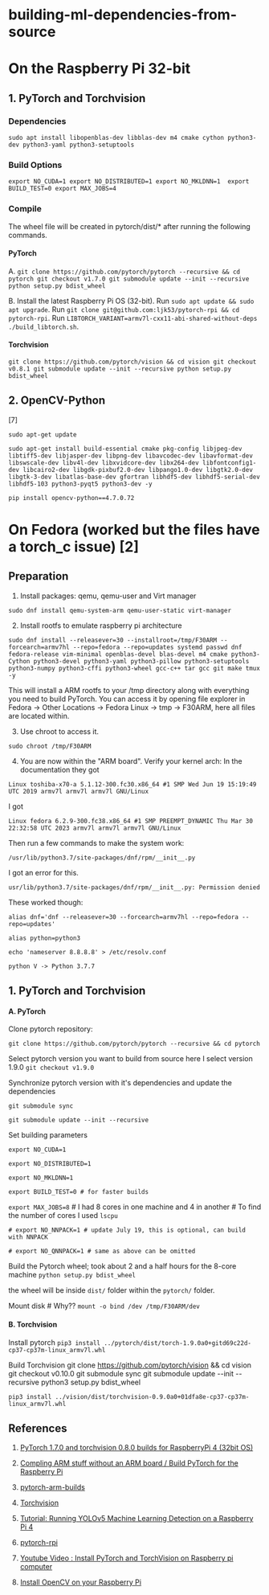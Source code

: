 # building-ml-dependencies-from-source

# On the Raspberry Pi 32-bit
## 1. PyTorch and Torchvision
### Dependencies
`sudo apt install libopenblas-dev libblas-dev m4 cmake cython python3-dev python3-yaml python3-setuptools`

### Build Options
`export NO_CUDA=1
export NO_DISTRIBUTED=1
export NO_MKLDNN=1 
export BUILD_TEST=0
export MAX_JOBS=4`

### Compile
The wheel file will be created in pytorch/dist/* after running the following commands.

#### PyTorch
A.
`git clone https://github.com/pytorch/pytorch --recursive && cd pytorch
git checkout v1.7.0
git submodule update --init --recursive
python setup.py bdist_wheel`

B.
Install the latest Raspberry Pi OS (32-bit).
Run `sudo apt update && sudo apt upgrade`.
Run `git clone git@github.com:ljk53/pytorch-rpi && cd pytorch-rpi`.
Run `LIBTORCH_VARIANT=armv7l-cxx11-abi-shared-without-deps ./build_libtorch.sh`.

#### Torchvision
`git clone https://github.com/pytorch/vision && cd vision
git checkout v0.8.1
git submodule update --init --recursive
python setup.py bdist_wheel`


## 2. OpenCV-Python
[7]

`sudo apt-get update`

`sudo apt-get install build-essential cmake pkg-config libjpeg-dev libtiff5-dev libjasper-dev libpng-dev libavcodec-dev libavformat-dev libswscale-dev libv4l-dev libxvidcore-dev libx264-dev libfontconfig1-dev libcairo2-dev libgdk-pixbuf2.0-dev libpango1.0-dev libgtk2.0-dev libgtk-3-dev libatlas-base-dev gfortran libhdf5-dev libhdf5-serial-dev libhdf5-103 python3-pyqt5 python3-dev -y`

`pip install opencv-python==4.7.0.72`


# On Fedora (worked but the files have a torch_c issue) [2]

## Preparation

1. Install packages: qemu,  qemu-user and Virt manager

`sudo dnf install qemu-system-arm qemu-user-static virt-manager`

2. Install rootfs to emulate raspberry pi architecture

`sudo dnf install --releasever=30 --installroot=/tmp/F30ARM --forcearch=armv7hl --repo=fedora --repo=updates systemd passwd dnf fedora-release vim-minimal openblas-devel blas-devel m4 cmake python3-Cython python3-devel python3-yaml python3-pillow python3-setuptools python3-numpy python3-cffi python3-wheel gcc-c++ tar gcc git make tmux -y`

This will install a ARM rootfs to your /tmp directory along with everything you need to build PyTorch.
You can access it by opening file explorer in Fedora -> Other Locations -> Fedora Linux -> tmp -> F30ARM, here all files are located within.

3. Use chroot to access it.

`sudo chroot /tmp/F30ARM`

 4. You are now within the "ARM board". Verify your kernel arch:
In the documentation they got

`Linux toshiba-x70-a 5.1.12-300.fc30.x86_64 #1 SMP Wed Jun 19 15:19:49 UTC 2019 armv7l armv7l armv7l GNU/Linux`

I got

`Linux fedora 6.2.9-300.fc38.x86_64 #1 SMP PREEMPT_DYNAMIC Thu Mar 30 22:32:58 UTC 2023 armv7l armv7l armv7l GNU/Linux`

Then run a few commands to make the system work:

`/usr/lib/python3.7/site-packages/dnf/rpm/__init__.py` 

I got an error for this.

`usr/lib/python3.7/site-packages/dnf/rpm/__init__.py: Permission denied`

These worked though:

`alias dnf='dnf --releasever=30 --forcearch=armv7hl --repo=fedora --repo=updates'`

`alias python=python3`

`echo 'nameserver 8.8.8.8' > /etc/resolv.conf`

`python V -> Python 3.7.7`

## 1. PyTorch and Torchvision

#### A. PyTorch

Clone pytorch repository:

`git clone https://github.com/pytorch/pytorch --recursive && cd pytorch`

Select pytorch version you want to build from source here I select version 1.9.0
`git checkout v1.9.0`

Synchronize pytorch version with it's dependencies and update the dependencies

`git submodule sync`

`git submodule update --init --recursive`

Set building parameters

`export NO_CUDA=1`

`export NO_DISTRIBUTED=1`

`export NO_MKLDNN=1`

`export BUILD_TEST=0 # for faster builds`

`export MAX_JOBS=8` # I had 8 cores in one machine and 4 in another # To find the number of cores I used `lscpu`

`# export NO_NNPACK=1 # update July 19, this is optional, can build with NNPACK`

`# export NO_QNNPACK=1 # same as above can be omitted`

Build the Pytorch wheel; took about 2 and a half hours for the 8-core machine
`python setup.py bdist_wheel`

the wheel will be inside `dist/` folder within the `pytorch/` folder.

Mount disk # Why??
`mount -o bind /dev /tmp/F30ARM/dev`

#### B. Torchvision

Install pytorch
`pip3 install ../pytorch/dist/torch-1.9.0a0+gitd69c22d-cp37-cp37m-linux_armv7l.whl`

Build Torchvision
git clone https://github.com/pytorch/vision && cd vision
git checkout v0.10.0
git submodule sync
git submodule update --init --recursive
python3 setup.py bdist_wheel

`pip3 install ../vision/dist/torchvision-0.9.0a0+01dfa8e-cp37-cp37m-linux_armv7l.whl`

## References
1. [PyTorch 1.7.0 and torchvision 0.8.0 builds for RaspberryPi 4 (32bit OS)](https://github.com/Kashu7100/pytorch-armv7l)

2. [Compling ARM stuff without an ARM board / Build PyTorch for the Raspberry Pi](https://nmilosev.svbtle.com/compling-arm-stuff-without-an-arm-board-build-pytorch-for-the-raspberry-pi)

3. [pytorch-arm-builds](https://github.com/nmilosev/pytorch-arm-builds)

4. [Torchvision](https://github.com/pytorch/vision)

5. [Tutorial: Running YOLOv5 Machine Learning Detection on a Raspberry Pi 4](https://jordan-johnston271.medium.com/tutorial-running-yolov5-machine-learning-detection-on-a-raspberry-pi-4-3938add0f719) 

6. [pytorch-rpi](https://github.com/ljk53/pytorch-rpi)

7. [Youtube Video : Install PyTorch and TorchVision on Raspberry pi computer ](https://www.youtube.com/watch?v=weHvI6j4OT8&t=142s)

8. [Install OpenCV on your Raspberry Pi](https://raspberrypi-guide.github.io/programming/install-opencv) 
